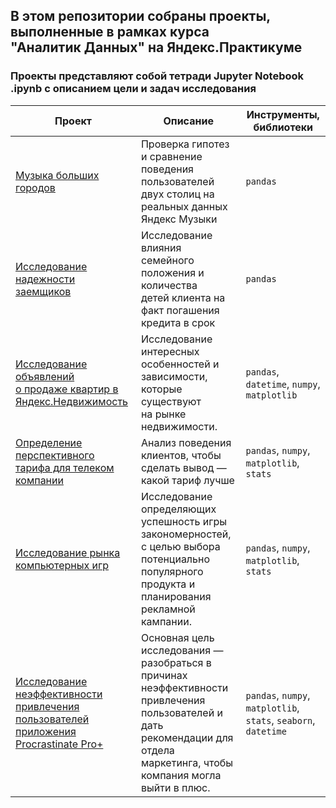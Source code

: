 <h2 align="left">В этом репозитории собраны проекты, выполненные в рамках курса <br /> "Аналитик Данных" на Яндекс.Практикуме</a> 
<h3 align="left">Проекты  представляют собой тетради Jupyter Notebook .ipynb с описанием цели и задач исследования </h3>

| Проект                           |Описание                |Инструменты, библиотеки |
| -------------                    |-------------           | -------------          |                                                                    
| [Музыка больших городов](https://github.com/angolechka/portfolio/blob/main/%D0%9F%D1%80%D0%BE%D0%B5%D0%BA%D1%82_%D0%9C%D1%83%D0%B7%D1%8B%D0%BA%D0%B0%20%D0%B1%D0%BE%D0%BB%D1%8C%D1%88%D0%B8%D1%85%20%D0%B3%D0%BE%D1%80%D0%BE%D0%B4%D0%BE%D0%B2.ipynb)|Проверка гипотез и сравнение поведения пользователей <br /> двух столиц на реальных данных Яндекс Музыки |`pandas`|
| [Исследование надежности <br /> заемщиков](https://github.com/angolechka/portfolio/blob/main/%D0%98%D1%81%D1%81%D0%BB%D0%B5%D0%B4%D0%BE%D0%B2%D0%B0%D0%BD%D0%B8%D0%B5%20%D0%BD%D0%B0%D0%B4%D0%B5%D0%B6%D0%BD%D0%BE%D1%81%D1%82%D0%B8%20%D0%B7%D0%B0%D0%B5%D0%BC%D1%89%D0%B8%D0%BA%D0%BE%D0%B2.ipynb)| Исследование влияния семейного положения и количества <br /> детей клиента на факт погашения кредита в срок|`pandas`|         
| [Исследование объявлений <br /> о продаже квартир в Яндекс.Недвижимость](https://github.com/angolechka/portfolio/blob/main/%D0%98%D1%81%D1%81%D0%BB%D0%B5%D0%B4%D0%BE%D0%B2%D0%B0%D0%BD%D0%B8%D0%B5%20%D0%BE%D0%B1%D1%8A%D1%8F%D0%B2%D0%BB%D0%B5%D0%BD%D0%B8%D0%B9%20%D0%BE%20%D0%BF%D1%80%D0%BE%D0%B4%D0%B0%D0%B6%D0%B5%20%D0%BA%D0%B2%D0%B0%D1%80%D1%82%D0%B8%D1%80.ipynb) | Исследование интересных особенностей и зависимости, которые существуют <br /> на рынке недвижимости.      | `pandas`, `datetime`, `numpy`, `matplotlib` |
| [Определение перспективного <br /> тарифа для телеком компании](https://github.com/angolechka/portfolio/blob/main/%D0%9F%D1%80%D0%BE%D0%B5%D0%BA%D1%82_%D0%A1%D1%82%D0%B0%D1%82%D0%B8%D1%81%D1%82%D0%B8%D1%87%D0%B5%D1%81%D0%BA%D0%B8%D0%B9%20%D0%B0%D0%BD%D0%B0%D0%BB%D0%B8%D0%B7%20%D0%B4%D0%B0%D0%BD%D0%BD%D1%8B%D1%85.ipynb)|Анализ поведения клиентов, чтобы сделать вывод — какой тариф лучше |`pandas`, `numpy`, `matplotlib`, `stats`|
| [Исследование рынка компьютерных игр](https://github.com/angolechka/portfolio/blob/main/%D0%A1%D0%B1%D0%BE%D1%80%D0%BD%D1%8B%D0%B9%20%D0%BF%D1%80%D0%BE%D0%B5%D0%BA%D1%82_%D0%9A%D0%BE%D0%BC%D0%BF%D1%8C%D1%8E%D1%82%D0%B5%D1%80%D0%BD%D1%8B%D0%B5%20%D0%B8%D0%B3%D1%80%D1%8B.ipynb)|Исследование определяющих успешность игры <br /> закономерностей, с целью выбора потенциально популярного продукта и планирования рекламной кампании. |`pandas`, `numpy`, `matplotlib`, `stats`|
| [Исследование неэффективности привлечения пользователей приложения Procrastinate Pro+]()|Основная цель исследования — разобраться в причинах <br /> неэффективности привлечения пользователей и дать рекомендации для отдела маркетинга, чтобы компания могла выйти в плюс. |`pandas`, `numpy`, `matplotlib`, `stats`, `seaborn`, `datetime`|



